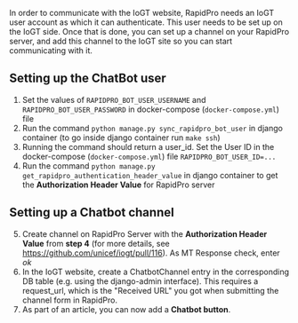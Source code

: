 In order to communicate with the IoGT website, RapidPro needs an IoGT user account as which it can authenticate.
This user needs to be set up on the IoGT side. Once that is done, you can set up a channel on your RapidPro server,
and add this channel to the IoGT site so you can start communicating with it.

## Setting up the ChatBot user
1. Set the values of `RAPIDPRO_BOT_USER_USERNAME` and `RAPIDPRO_BOT_USER_PASSWORD` in docker-compose (`docker-compose.yml`) file
2. Run the command `python manage.py sync_rapidpro_bot_user` in django container (to go inside django container run `make ssh`)
3. Running the command should return a user_id. Set the User ID in the docker-compose (`docker-compose.yml`) file `RAPIDPRO_BOT_USER_ID=...`
4. Run the command `python manage.py get_rapidpro_authentication_header_value` in django container to get the **Authorization Header Value** for RapidPro server

## Setting up a Chatbot channel
5. Create channel on RapidPro Server with the **Authorization Header Value** from **step 4** (for more details, see https://github.com/unicef/iogt/pull/116). As MT Response check, enter _ok_
6. In the IoGT website, create a ChatbotChannel entry in the corresponding DB table (e.g. using the django-admin interface).
This requires a request_url, which is the "Received URL" you got when submitting the channel form in RapidPro.
7. As part of an article, you can now add a **Chatbot button**.
